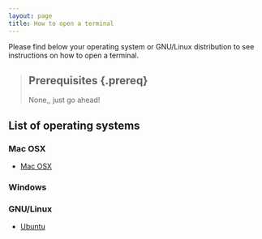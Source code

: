 ```yaml
---
layout: page
title: How to open a terminal
---
```


Please find below your operating system or GNU/Linux distribution to see
instructions on how to open a terminal.

> ## Prerequisites {.prereq}
>
> None,, just go ahead!

## List of operating systems

### Mac OSX

*  [Mac OSX](macosx.html)

### Windows

### GNU/Linux

* [Ubuntu](ubuntu.html)
